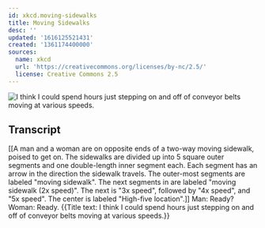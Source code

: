 ```yaml
---
id: xkcd.moving-sidewalks
title: Moving Sidewalks
desc: ''
updated: '1616125521431'
created: '1361174400000'
sources:
  name: xkcd
  url: 'https://creativecommons.org/licenses/by-nc/2.5/'
  license: Creative Commons 2.5
---
```

![I think I could spend hours just stepping on and off of conveyor belts moving at various speeds.](https://imgs.xkcd.com/comics/moving_sidewalks.png)

## Transcript
[[A man and a woman are on opposite ends of a two-way moving sidewalk, poised to get on. The sidewalks are divided up into 5 square outer segments and one double-length inner segment each. Each segment has an arrow in the direction the sidewalk travels. The outer-most segments are labeled "moving sidewalk". The next segments in are labeled "moving sidewalk (2x speed)". The next is "3x speed", followed by "4x speed", and "5x speed". The center is labeled "High-five location".]]
Man: Ready? 
Woman: Ready. 
{{Title text: I think I could spend hours just stepping on and off of conveyor belts moving at various speeds.}}
